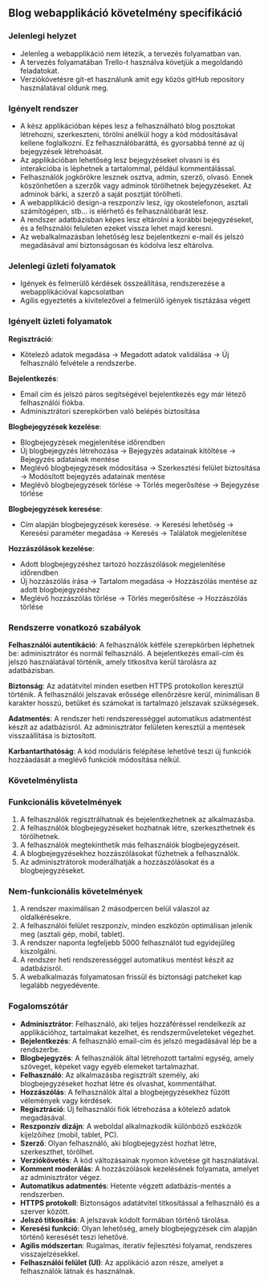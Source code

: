 
## Blog webapplikáció követelmény specifikáció
### Jelenlegi helyzet
- Jelenleg a webapplikáció nem létezik, a tervezés folyamatban van.
- A tervezés folyamatában Trello-t használva követjük a megoldandó feladatokat.
- Verziókövetésre git-et használunk amit egy közös gitHub repository használatával oldunk meg.
  
### Igényelt rendszer
- A kész applikációban képes lesz a felhasználható blog posztokat létrehozni, szerkeszteni, törölni anélkül hogy a kód módosításával kellene foglalkozni. Ez felhasználóbaráttá, és gyorsabbá tenné az új bejegyzések létrehoását.
- Az applikációban lehetőség lesz bejegyzéseket olvasni is és interakcióba is léphetnek a tartalommal, például kommentálással.
- Felhasználók jogkörökre lesznek osztva, admin, szerző, olvasó. Ennek köszönhetően a szerzők vagy adminok törölhetnek bejegyzéseket. Az adminok bárki, a szerző a saját posztját törölheti.
- A webapplikáció design-a reszponzív lesz, így okostelefonon, asztali számítógépen, stb... is elérhető és felhasználóbarát lesz.
- A rendszer adatbázisban képes lesz eltárolni a korábbi bejegyzéseket, és a felhsználói feluleten ezeket vissza lehet majd keresni.
- Az webalkalmazásban lehetőség lesz bejelentkezni e-mail és jelszó megadásával ami biztonságosan és kódolva lesz eltárolva.

### Jelenlegi üzleti folyamatok
- Igények és felmerülő kérdések összeállítása, rendszerezése a webapplikációval kapcsolatban
- Agilis egyeztetés a kivitelezővel a felmerülő igények tisztázása végett

### Igényelt üzleti folyamatok
**Regisztráció**:
- Kötelező adatok megadása &rarr; Megadott adatok validálása &rarr; Új felhasználó felvétele a rendszerbe.

**Bejelentkezés**:
- Email cím és jelszó páros segítségével bejelentkezés egy már létező felhasználói fiókba.
- Adminisztrátori szerepkörben való belépés biztosítása

**Blogbejegyzések kezelése**:
- Blogbejegyzések megjelenítése időrendben
- Új blogbejegyzés létrehozása &rarr; Bejegyzés adatainak kitöltése &rarr; Bejegyzés adatainak mentése
- Meglévő blogbejegyzések módosítása &rarr; Szerkesztési felület biztosítása &rarr; Modósított bejegyzés adatainak mentése
- Meglévő blogbejegyzések törlése &rarr; Törlés megerősítése &rarr; Bejegyzése törlése


**Blogbejegyzések keresése**:
- Cím alapján blogbejegyzések keresése. &rarr; Keresési lehetőség &rarr; Keresési paraméter megadása &rarr; Keresés &rarr; Találatok megjelenítése

**Hozzászólások kezelése**:

- Adott blogbejegyzéshez tartozó hozzászólások megjelenítése időrendben
- Új hozzászólás írása &rarr; Tartalom megadása &rarr; Hozzászólás mentése az adott blogbejegyzéshez
- Meglévő hozzászólás törlése &rarr; Törlés megerősítése &rarr; Hozzászólás törlése



### Rendszerre vonatkozó szabályok
**Felhasználói autentikáció**: A felhasználók kétféle szerepkörben léphetnek be: adminisztrátor és normál felhasználó. A bejelentkezés email-cím és jelszó használatával történik, amely titkosítva kerül tárolásra az adatbázisban. 

**Biztonság**: Az adatátvitel minden esetben HTTPS protokollon keresztül történik. A felhasználói jelszavak erőssége ellenőrzésre kerül, minimálisan 8 karakter hosszú, betűket és számokat is tartalmazó jelszavak szükségesek.

**Adatmentés**: A rendszer heti rendszerességgel automatikus adatmentést készít az adatbázisról. Az adminisztrátor felületen keresztül a mentések visszaállítása is biztosított.
   
**Karbantarthatóság**: A kód moduláris felépítése lehetővé teszi új funkciók hozzáadását a meglévő funkciók módosítása nélkül.

### Követelménylista

### Funkcionális követelmények
1. A felhasználók regisztrálhatnak és bejelentkezhetnek az alkalmazásba.
2. A felhasználók blogbejegyzéseket hozhatnak létre, szerkeszthetnek és törölhetnek.
3. A felhasználók megtekinthetik más felhasználók blogbejegyzéseit.
4. A blogbejegyzésekhez hozzászólásokat fűzhetnek a felhasználók.
5. Az adminisztrátorok moderálhatják a hozzászólásokat és a blogbejegyzéseket.

### Nem-funkcionális követelmények
1. A rendszer maximálisan 2 másodpercen belül válaszol az oldalkérésekre.
2. A felhasználói felület reszponzív, minden eszközön optimálisan jelenik meg (asztali gép, mobil, tablet).
3. A rendszer naponta legfeljebb 5000 felhasználót tud egyidejűleg kiszolgálni.
4. A rendszer heti rendszerességgel automatikus mentést készít az adatbázisról.
5. A webalkalmazás folyamatosan frissül és biztonsági patcheket kap legalább negyedévente.

### Fogalomszótár

- **Adminisztrátor**: Felhasználó, aki teljes hozzáféréssel rendelkezik az applikációhoz, tartalmakat kezelhet, és rendszerműveleteket végezhet.
- **Bejelentkezés**: A felhasználó email-cím és jelszó megadásával lép be a rendszerbe.
- **Blogbejegyzés**: A felhasználók által létrehozott tartalmi egység, amely szöveget, képeket vagy egyéb elemeket tartalmazhat.
- **Felhasználó**: Az alkalmazásba regisztrált személy, aki blogbejegyzéseket hozhat létre és olvashat, kommentálhat.
- **Hozzászólás**: A felhasználók által a blogbejegyzésekhez fűzött vélemények vagy kérdések.
- **Regisztráció**: Új felhasználói fiók létrehozása a kötelező adatok megadásával.
- **Reszponzív dizájn**: A weboldal alkalmazkodik különböző eszközök kijelzőihez (mobil, tablet, PC).
- **Szerző**: Olyan felhasználó, aki blogbejegyzést hozhat létre, szerkeszthet, törölhet.
- **Verziókövetés**: A kód változásainak nyomon követése git használatával.
- **Komment moderálás**: A hozzászólások kezelésének folyamata, amelyet az adminisztrátor végez.
- **Automatikus adatmentés**: Hetente végzett adatbázis-mentés a rendszerben.
- **HTTPS protokoll**: Biztonságos adatátvitel titkosítással a felhasználó és a szerver között.
- **Jelszó titkosítás**: A jelszavak kódolt formában történő tárolása.
- **Keresési funkció**: Olyan lehetőség, amely blogbejegyzések cím alapján történő keresését teszi lehetővé.
- **Agilis módszertan**: Rugalmas, iteratív fejlesztési folyamat, rendszeres visszajelzésekkel.
- **Felhasználói felület (UI)**: Az applikáció azon része, amelyet a felhasználók látnak és használnak.